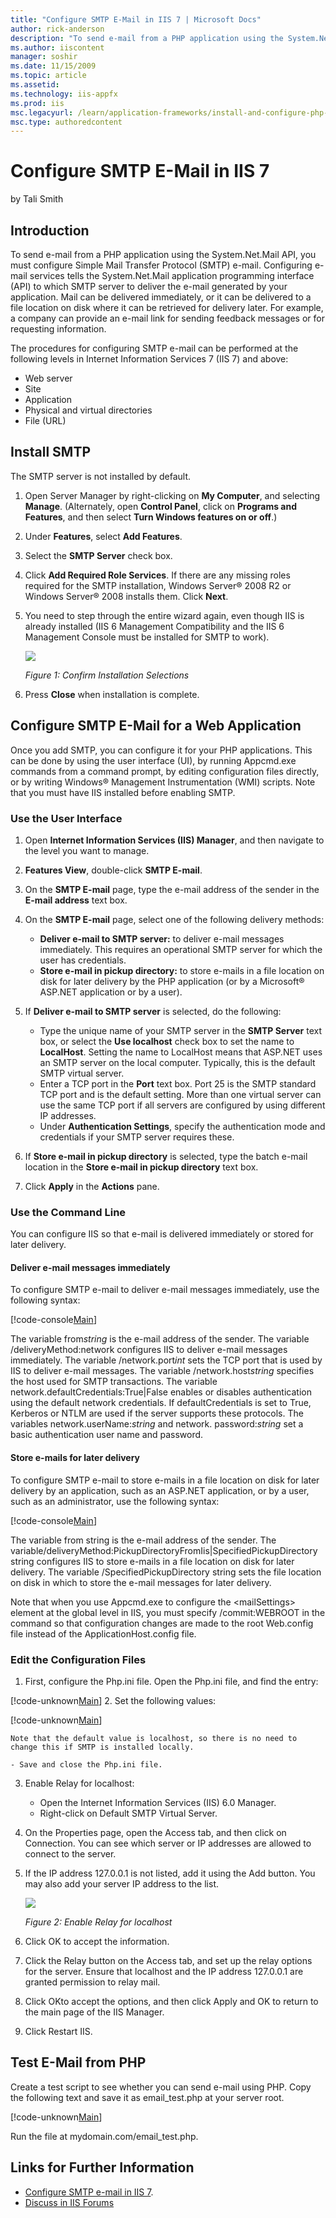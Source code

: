 ```yaml
---
title: "Configure SMTP E-Mail in IIS 7 | Microsoft Docs"
author: rick-anderson
description: "To send e-mail from a PHP application using the System.Net.Mail API, you must configure Simple Mail Transfer Protocol (SMTP) e-mail. Configuring e-mail servi..."
ms.author: iiscontent
manager: soshir
ms.date: 11/15/2009
ms.topic: article
ms.assetid: 
ms.technology: iis-appfx
ms.prod: iis
msc.legacyurl: /learn/application-frameworks/install-and-configure-php-on-iis/configure-smtp-e-mail-in-iis-7-and-above
msc.type: authoredcontent
---
```

Configure SMTP E-Mail in IIS 7
====================
by Tali Smith

## Introduction

To send e-mail from a PHP application using the System.Net.Mail API, you must configure Simple Mail Transfer Protocol (SMTP) e-mail. Configuring e-mail services tells the System.Net.Mail application programming interface (API) to which SMTP server to deliver the e-mail generated by your application. Mail can be delivered immediately, or it can be delivered to a file location on disk where it can be retrieved for delivery later. For example, a company can provide an e-mail link for sending feedback messages or for requesting information.

The procedures for configuring SMTP e-mail can be performed at the following levels in Internet Information Services 7 (IIS 7) and above:

- Web server
- Site
- Application
- Physical and virtual directories
- File (URL)

## Install SMTP

The SMTP server is not installed by default.

1. Open Server Manager by right-clicking on **My Computer**, and selecting **Manage**. (Alternately, open **Control Panel**, click on **Programs and Features**, and then select **Turn Windows features on or off**.)
2. Under **Features**, select **Add Features**.
3. Select the **SMTP Server** check box.
4. Click **Add Required Role Services**. If there are any missing roles required for the SMTP installation, Windows Server® 2008 R2 or Windows Server® 2008 installs them. Click **Next**.
5. You need to step through the entire wizard again, even though IIS is already installed (IIS 6 Management Compatibility and the IIS 6 Management Console must be installed for SMTP to work).  

    [![](configure-smtp-e-mail-in-iis-7-and-above/_static/image2.jpg)](configure-smtp-e-mail-in-iis-7-and-above/_static/image1.jpg)

    *Figure 1: Confirm Installation Selections*
6. Press **Close** when installation is complete.

## Configure SMTP E-Mail for a Web Application

Once you add SMTP, you can configure it for your PHP applications. This can be done by using the user interface (UI), by running Appcmd.exe commands from a command prompt, by editing configuration files directly, or by writing Windows® Management Instrumentation (WMI) scripts. Note that you must have IIS installed before enabling SMTP.

### Use the User Interface

1. Open **Internet Information Services (IIS) Manager**, and then navigate to the level you want to manage.
2. **Features View**, double-click **SMTP E-mail**.
3. On the **SMTP E-mail** page, type the e-mail address of the sender in the **E-mail address** text box.
4. On the **SMTP E-mail** page, select one of the following delivery methods:  

    - **Deliver e-mail to SMTP server:** to deliver e-mail messages immediately. This requires an operational SMTP server for which the user has credentials.
    - **Store e-mail in pickup directory:** to store e-mails in a file location on disk for later delivery by the PHP application (or by a Microsoft® ASP.NET application or by a user).
5. If **Deliver e-mail to SMTP server** is selected, do the following:  

    - Type the unique name of your SMTP server in the **SMTP Server** text box, or select the **Use localhost** check box to set the name to **LocalHost**. Setting the name to LocalHost means that ASP.NET uses an SMTP server on the local computer. Typically, this is the default SMTP virtual server.
    - Enter a TCP port in the **Port** text box. Port 25 is the SMTP standard TCP port and is the default setting. More than one virtual server can use the same TCP port if all servers are configured by using different IP addresses.
    - Under **Authentication Settings**, specify the authentication mode and credentials if your SMTP server requires these.
6. If **Store e-mail in pickup directory** is selected, type the batch e-mail location in the **Store e-mail in pickup directory** text box.
7. Click **Apply** in the **Actions** pane.

### Use the Command Line

You can configure IIS so that e-mail is delivered immediately or stored for later delivery.

#### Deliver e-mail messages immediately

To configure SMTP e-mail to deliver e-mail messages immediately, use the following syntax:


[!code-console[Main](configure-smtp-e-mail-in-iis-7-and-above/samples/sample1.cmd)]


The variable from*string* is the e-mail address of the sender. The variable /deliveryMethod:network configures IIS to deliver e-mail messages immediately. The variable /network.port*int* sets the TCP port that is used by IIS to deliver e-mail messages. The variable /network.host*string* specifies the host used for SMTP transactions. The variable network.defaultCredentials:True|False enables or disables authentication using the default network credentials. If defaultCredentials is set to True, Kerberos or NTLM are used if the server supports these protocols. The variables network.userName:*string* and network. password:*string* set a basic authentication user name and password.

#### Store e-mails for later delivery

To configure SMTP e-mail to store e-mails in a file location on disk for later delivery by an application, such as an ASP.NET application, or by a user, such as an administrator, use the following syntax:


[!code-console[Main](configure-smtp-e-mail-in-iis-7-and-above/samples/sample2.cmd)]


The variable from string is the e-mail address of the sender. The variable/deliveryMethod:PickupDirectoryFromIis|SpecifiedPickupDirectory string configures IIS to store e-mails in a file location on disk for later delivery. The variable /SpecifiedPickupDirectory string sets the file location on disk in which to store the e-mail messages for later delivery.

Note that when you use Appcmd.exe to configure the &lt;mailSettings&gt; element at the global level in IIS, you must specify /commit:WEBROOT in the command so that configuration changes are made to the root Web.config file instead of the ApplicationHost.config file.

### Edit the Configuration Files

1. First, configure the Php.ini file. Open the Php.ini file, and find the entry:

[!code-unknown[Main](configure-smtp-e-mail-in-iis-7-and-above/samples/sample-127402-3.unknown)]
2. Set the following values:

[!code-unknown[Main](configure-smtp-e-mail-in-iis-7-and-above/samples/sample-127402-4.unknown)]

    Note that the default value is localhost, so there is no need to change this if SMTP is installed locally.

    - Save and close the Php.ini file.
3. Enable Relay for localhost:  

    - Open the Internet Information Services (IIS) 6.0 Manager.
    - Right-click on Default SMTP Virtual Server.
4. On the Properties page, open the Access tab, and then click on Connection. You can see which server or IP addresses are allowed to connect to the server.
5. If the IP address 127.0.0.1 is not listed, add it using the Add button. You may also add your server IP address to the list.  

    [![](configure-smtp-e-mail-in-iis-7-and-above/_static/image4.jpg)](configure-smtp-e-mail-in-iis-7-and-above/_static/image3.jpg)

    *Figure 2: Enable Relay for localhost*
6. Click OK to accept the information.
7. Click the Relay button on the Access tab, and set up the relay options for the server. Ensure that localhost and the IP address 127.0.0.1 are granted permission to relay mail.
8. Click OKto accept the options, and then click Apply and OK to return to the main page of the IIS Manager.
9. Click Restart IIS.

## Test E-Mail from PHP

Create a test script to see whether you can send e-mail using PHP. Copy the following text and save it as email\_test.php at your server root.


[!code-unknown[Main](configure-smtp-e-mail-in-iis-7-and-above/samples/sample-127402-5.unknown)]


Run the file at mydomain.com/email\_test.php.

## Links for Further Information

- [Configure SMTP e-mail in IIS 7](https://technet.microsoft.com/en-us/library/cc772058(WS.10).aspx).
- [Discuss in IIS Forums](https://forums.iis.net/1102.aspx)
